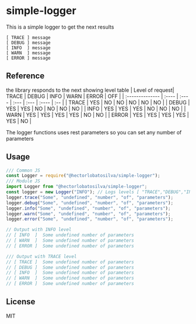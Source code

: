 # simple-logger

This is a simple logger to get the next results

```
[ TRACE ] message
[ DEBUG ] message
[ INFO  ] message
[ WARN  ] message
[ ERROR ] message
```

## Reference

the library responds to the next showing level table
| Level of request| TRACE | DEBUG | INFO | WARN | ERROR | OFF |
| :-------------- | :---- | :---- | :--- | :--- | :---- | :-- |
| TRACE | YES | NO | NO | NO | NO | NO |
| DEBUG | YES | YES | NO | NO | NO | NO |
| INFO | YES | YES | YES | NO | NO | NO |
| WARN | YES | YES | YES | YES | NO | NO |
| ERROR | YES | YES | YES | YES | YES | NO |

The logger functions uses rest parameters so you can set any number of parameters

## Usage

```js
/// Common JS
const Logger = require("@hectorlobatosilva/simple-logger");
/// Module JS
import Logger from "@hectorlobatosilva/simple-logger";
const logger = new Logger("INFO"); // Logs levels [ "TRACE","DEBUG","INFO","WARN","ERROR" ] OFF by default
logger.trace("Some", "undefined", "number", "of", "parameters");
logger.debug("Some", "undefined", "number", "of", "parameters");
logger.info("Some", "undefined", "number", "of", "parameters");
logger.warn("Some", "undefined", "number", "of", "parameters");
logger.error("Some", "undefined", "number", "of", "parameters");

// Output with INFO level
// [ INFO  ]  Some undefined number of parameters
// [ WARN  ]  Some undefined number of parameters
// [ ERROR ]  Some undefined number of parameters

/// Output with TRACE level
// [ TRACE ]  Some undefined number of parameters
// [ DEBUG ]  Some undefined number of parameters
// [ INFO  ]  Some undefined number of parameters
// [ WARN  ]  Some undefined number of parameters
// [ ERROR ]  Some undefined number of parameters
```

## License

MIT
